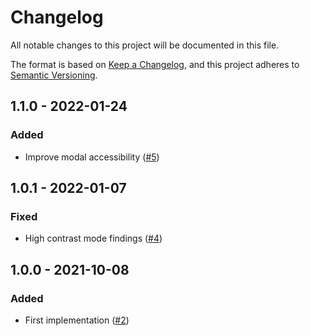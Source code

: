 # Changelog
All notable changes to this project will be documented in this file.

The format is based on [Keep a Changelog](https://keepachangelog.com/en/1.0.0/),
and this project adheres to [Semantic Versioning](https://semver.org/spec/v2.0.0.html).

## 1.1.0 - 2022-01-24
### Added
- Improve modal accessibility ([#5](https://github.com/scm-manager/scm-manage-folder-plugin/pull/5))

## 1.0.1 - 2022-01-07
### Fixed
- High contrast mode findings ([#4](https://github.com/scm-manager/scm-manage-folder-plugin/pull/4))

## 1.0.0 - 2021-10-08
### Added
- First implementation ([#2](https://github.com/scm-manager/scm-manage-folder-plugin/pull/2))

